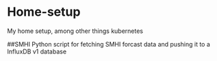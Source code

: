 # Home-setup
My home setup, among other things kubernetes


##SMHI
Python script for fetching SMHI forcast data and pushing it to a InfluxDB v1 database

